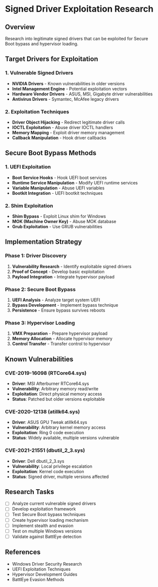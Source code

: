 # Signed Driver Exploitation Research

## Overview
Research into legitimate signed drivers that can be exploited for Secure Boot bypass and hypervisor loading.

## Target Drivers for Exploitation

### 1. **Vulnerable Signed Drivers**
- **NVIDIA Drivers** - Known vulnerabilities in older versions
- **Intel Management Engine** - Potential exploitation vectors
- **Hardware Vendor Drivers** - ASUS, MSI, Gigabyte driver vulnerabilities
- **Antivirus Drivers** - Symantec, McAfee legacy drivers

### 2. **Exploitation Techniques**
- **Driver Object Hijacking** - Redirect legitimate driver calls
- **IOCTL Exploitation** - Abuse driver IOCTL handlers
- **Memory Mapping** - Exploit driver memory management
- **Callback Manipulation** - Hook driver callbacks

## Secure Boot Bypass Methods

### 1. **UEFI Exploitation**
- **Boot Service Hooks** - Hook UEFI boot services
- **Runtime Service Manipulation** - Modify UEFI runtime services
- **Variable Manipulation** - Abuse UEFI variables
- **Bootkit Integration** - UEFI bootkit techniques

### 2. **Shim Exploitation**
- **Shim Bypass** - Exploit Linux shim for Windows
- **MOK (Machine Owner Key)** - Abuse MOK database
- **Grub Exploitation** - Use GRUB vulnerabilities

## Implementation Strategy

### Phase 1: Driver Discovery
1. **Vulnerability Research** - Identify exploitable signed drivers
2. **Proof of Concept** - Develop basic exploitation
3. **Payload Integration** - Integrate hypervisor payload

### Phase 2: Secure Boot Bypass
1. **UEFI Analysis** - Analyze target system UEFI
2. **Bypass Development** - Implement bypass technique
3. **Persistence** - Ensure bypass survives reboots

### Phase 3: Hypervisor Loading
1. **VMX Preparation** - Prepare hypervisor payload
2. **Memory Allocation** - Allocate hypervisor memory
3. **Control Transfer** - Transfer control to hypervisor

## Known Vulnerabilities

### CVE-2019-16098 (RTCore64.sys)
- **Driver**: MSI Afterburner RTCore64.sys
- **Vulnerability**: Arbitrary memory read/write
- **Exploitation**: Direct physical memory access
- **Status**: Patched but older versions exploitable

### CVE-2020-12138 (atillk64.sys)
- **Driver**: ASUS GPU Tweak atillk64.sys
- **Vulnerability**: Arbitrary kernel memory access
- **Exploitation**: Ring 0 code execution
- **Status**: Widely available, multiple versions vulnerable

### CVE-2021-21551 (dbutil_2_3.sys)
- **Driver**: Dell dbutil_2_3.sys
- **Vulnerability**: Local privilege escalation
- **Exploitation**: Kernel code execution
- **Status**: Signed driver, multiple versions affected

## Research Tasks

- [ ] Analyze current vulnerable signed drivers
- [ ] Develop exploitation framework
- [ ] Test Secure Boot bypass techniques
- [ ] Create hypervisor loading mechanism
- [ ] Implement stealth and evasion
- [ ] Test on multiple Windows versions
- [ ] Validate against BattlEye detection

## References
- Windows Driver Security Research
- UEFI Exploitation Techniques
- Hypervisor Development Guides
- BattlEye Evasion Methods
